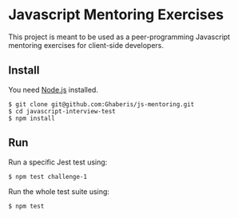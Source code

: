 # Javascript Mentoring Exercises

This project is meant to be used as a peer-programming Javascript mentoring exercises for client-side developers.

## Install

You need [Node.js](http://nodejs.org/) installed.

    $ git clone git@github.com:Ghaberis/js-mentoring.git
    $ cd javascript-interview-test
    $ npm install

## Run

Run a specific Jest test using:

    $ npm test challenge-1

Run the whole test suite using:

    $ npm test